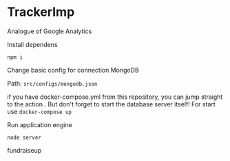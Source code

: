 # TrackerImp
Analogue of Google Analytics

Install dependens

```npm i```

Change basic config for connection MongoDB

Path: ```src/configs/mongodb.json```

if you have docker-compose.yml from this repository, you can jump straight to the action..
But don't forget to start the database server itself! For start use ```docker-compose up```

Run application engine

```node server```

fundraiseup